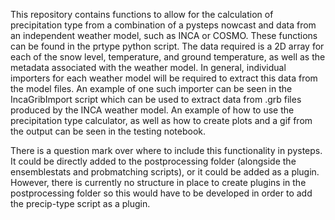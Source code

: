 This repository contains functions to allow for the calculation of precipitation type from a combination of a pysteps nowcast and data from an independent weather model, such as INCA or COSMO.
These functions can be found in the prtype python script.
The data required is a 2D array for each of the snow level, temperature, and ground temperature, as well as the metadata associated with the weather model.
In general, individual importers for each weather model will be required to extract this data from the model files.
An example of one such importer can be seen in the IncaGribImport script which can be used to extract data from .grb files produced by the INCA weather model.
An example of how to use the precipitation type calculator, as well as how to create plots and a gif from the output can be seen in the testing notebook.

There is a question mark over where to include this functionality in pysteps. It could be directly added to the postprocessing folder (alongside the ensemblestats and probmatching scripts), 
or it could be added as a plugin. However, there is currently no structure in place to create plugins in the postprocessing folder so this would have to be developed in order to add the precip-type script as a plugin.
